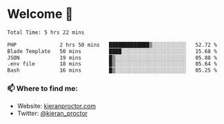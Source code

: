 # Welcome 🦘

<!--START_SECTION:waka-->

```txt
Total Time: 5 hrs 22 mins

PHP              2 hrs 50 mins   █████████████▒░░░░░░░░░░░   52.72 %
Blade Template   50 mins         ████░░░░░░░░░░░░░░░░░░░░░   15.68 %
JSON             19 mins         █▒░░░░░░░░░░░░░░░░░░░░░░░   05.88 %
.env file        18 mins         █▒░░░░░░░░░░░░░░░░░░░░░░░   05.64 %
Bash             16 mins         █▒░░░░░░░░░░░░░░░░░░░░░░░   05.25 %
```

<!--END_SECTION:waka-->

### 📫 Where to find me:

-   Website: [kieranproctor.com](https://kieranproctor.com/)
-   Twitter: [@kieran_proctor](https://twitter.com/kieran_proctor)
